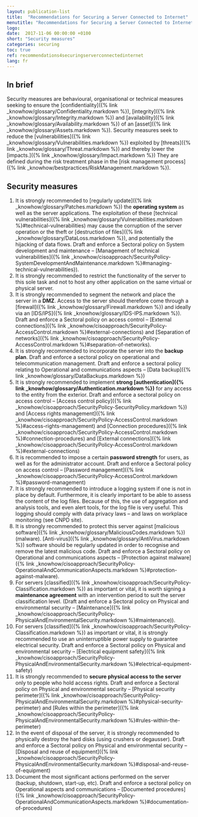 ```yaml
---
layout: publication-list
title:  "Recommendations for Securing a Server Connected to Internet"
menutitle: "Recommendations for Securing a Server Connected to Internet"
logo:
date:  2017-11-06 00:00:00 +0100
short: "Security measures"
categories: securing
toc: true
ref: recommendations4securingserverconnectedinternet
lang: fr
---
```

## In brief
Security measures are behavioural, organisational or technical measures seeking to ensure the [confidentiality]({% link _knowhow/glossary/Confidentiality.markdown %}), [integrity]({% link _knowhow/glossary/Integrity.markdown %}) and [availability]({% link _knowhow/glossary/Availability.markdown %}) of an [asset]({% link _knowhow/glossary/Assets.markdown %}). Security measures seek to reduce the [vulnerabilities]({% link _knowhow/glossary/Vulnerabilities.markdown %}) exploited by [threats]({% link _knowhow/glossary/Threat.markdown %}) and thereby lower the [impacts.]({% link _knowhow/glossary/Impact.markdown %}) They are defined during the risk treatment phase in the [risk management process]({% link _knowhow/bestpractices/RiskManagement.markdown %}).

## Security measures

1. It is strongly recommended to [regularly update]({% link _knowhow/glossary/Patches.markdown %}) the **operating system** as well as the server applications. The exploitation of these [technical vulnerabilities]({% link _knowhow/glossary/Vulnerabilities.markdown %}#technical-vulnerabilities) may cause the corruption of the server operation or the theft or [destruction of files]({% link _knowhow/glossary/DataLoss.markdown %}), and potentially the hijacking of data flows. Draft and enforce a Sectoral policy
on System development and maintenance – [Management of technical vulnerabilities]({% link _knowhow/cisoapproach/SecurityPolicy-SystemDevelopmentAndMaintenance.markdown %}#managing-technical-vulnerabilities}).
2. It is strongly recommended to restrict the functionality of the server to this sole task and not to host any other application on the same virtual or physical server.
3. It is strongly recommended to segment the network and place the server in a **DMZ**. Access to the server should therefore come through a [firewall]({% link _knowhow/glossary/Firewall.markdown %}) and ideally via an [IDS/IPS]({% link _knowhow/glossary/IDS-IPS.markdown %}). Draft and enforce a Sectoral policy on access control – [External connections]({% link _knowhow/cisoapproach/SecurityPolicy-AccessControl.markdown %}#external-connections) and [Separation of networks]({% link _knowhow/cisoapproach/SecurityPolicy-AccessControl.markdown %}#separation-of-networks).
4. It is strongly recommended to incorporate the server into the **backup plan**. Draft and enforce a sectoral policy on operational and telecommunication management. Draft and enforce a sectoral policy relating to Operational and communications aspects – [Data backup]({% link _knowhow/glossary/DataBackups.markdown %})
5. It is strongly recommended to implement **strong [authentication]({% link _knowhow/glossary/Authentication.markdown %})**  for any access to the entity from the exterior. Draft and enforce a sectoral policy on access control – [Access control policy]({% link _knowhow/cisoapproach/SecurityPolicy-SecurityPolicy.markdown %}) and [Access rights management]({% link _knowhow/cisoapproach/SecurityPolicy-AccessControl.markdown %}#access-rights-management) and [Connection procedures]({% link _knowhow/cisoapproach/SecurityPolicy-AccessControl.markdown %}#connection-procedures) and [External connections]({% link _knowhow/cisoapproach/SecurityPolicy-AccessControl.markdown %}#external-connections)
6. It is recommended to impose a certain **password strength** for users, as well as for the administrator account. Draft and enforce a Sectoral policy on access control – [Password management]({% link _knowhow/cisoapproach/SecurityPolicy-AccessControl.markdown %}#password-management)
7. It is strongly recommended to introduce a logging system if one is not in place by default. Furthermore, it is clearly important to be able to assess the content of the log files. Because of this, the use of aggregation and analysis tools, and even alert tools, for the log file is very useful. This logging should comply with data privacy laws – and laws on workplace monitoring (see CNPD site).
8. It is strongly recommended to protect this server against [malicious software]({% link _knowhow/glossary/MaliciousCodes.markdown %}) (malware). [Anti-virus]({% link _knowhow/glossary/AntiVirus.markdown %}) software should be regularly updated in order to recognise and remove the latest malicious code. Draft and enforce a Sectoral policy on Operational and communications aspects – [Protection against malware]({% link _knowhow/cisoapproach/SecurityPolicy-OperationalAndCommunicationAspects.markdown %}#protection-against-malware).
9. For servers [classified]({% link _knowhow/cisoapproach/SecurityPolicy-Classification.markdown %}) as important or vital, it is worth signing a **maintenance agreement** with an intervention period to suit the server classification level. (Draft and enforce a Sectoral policy on Physical and environmental security – [Maintenance]({% link _knowhow/cisoapproach/SecurityPolicy-PhysicalAndEnvironmentalSecurity.markdown %}#maintenance)).
10. For servers [classified]({% link _knowhow/cisoapproach/SecurityPolicy-Classification.markdown %}) as important or vital, it is strongly recommended to use an uninterruptible power supply to guarantee electrical security. Draft and enforce a Sectoral policy on Physical and environmental security – [Electrical equipment safety]({% link _knowhow/cisoapproach/SecurityPolicy-PhysicalAndEnvironmentalSecurity.markdown %}#electrical-equipment-safety)
11. It is strongly recommended to **secure physical access to the server** only to people who hold access rights. Draft and enforce a Sectoral policy on Physical and environmental security – [Physical security perimeter]({% link _knowhow/cisoapproach/SecurityPolicy-PhysicalAndEnvironmentalSecurity.markdown %}#physical-security-perimeter) and [Rules within the perimeter]({% link _knowhow/cisoapproach/SecurityPolicy-PhysicalAndEnvironmentalSecurity.markdown %}#rules-within-the-perimeter)
12. In the event of disposal of the server, it is strongly recommended to physically destroy the hard disks (using crushers or degausser). Draft and enforce a Sectoral policy on Physical and environmental security – [Disposal and reuse of equipment]({% link _knowhow/cisoapproach/SecurityPolicy-PhysicalAndEnvironmentalSecurity.markdown %}#disposal-and-reuse-of-equipment)
13. Document the most significant actions performed on the server (backup, shutdown, start-up, etc). Draft and enforce a sectoral policy on Operational aspects and communications – [Documented procedures]({% link _knowhow/cisoapproach/SecurityPolicy-OperationalAndCommunicationAspects.markdown %}#documentation-of-procedures)
